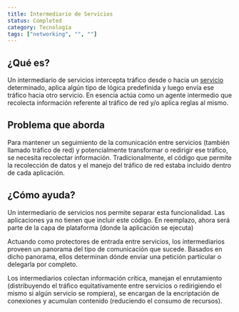 ```yaml
---
title: Intermediario de Servicios
status: Completed
category: Tecnología
tags: ["networking", "", ""]
---
```


## ¿Qué es?

Un intermediario de servicios intercepta tráfico desde o hacia un [servicio](/service/) determinado,
aplica algún tipo de lógica predefinida y luego envía ese tráfico hacia otro servicio.
En esencia actúa como un agente intermedio que recolecta información referente al tráfico de red y/o aplica reglas al mismo.

## Problema que aborda

Para mantener un seguimiento de la comunicación entre servicios (también llamado tráfico de red) y
potencialmente transformar o redirigir ese tráfico, se necesita recolectar información.
Tradicionalmente, el código que permite la recolección de datos y el manejo del tráfico de red estaba incluido dentro de cada aplicación.

## ¿Cómo ayuda?

Un intermediario de servicios nos permite separar esta funcionalidad.
Las aplicaciones ya no tienen que incluir este código.
En reemplazo, ahora será parte de la capa de plataforma (donde la aplicación se ejecuta)

Actuando como protectores de entrada entre servicios, los intermediarios proveen un panorama del tipo de comunicación que sucede.
Basados en dicho panorama, ellos determinan dónde enviar una petición particular o delegarla por completo.

Los intermediarios colectan información crítica, manejan el enrutamiento (distribuyendo el tráfico equitativamente entre servicios o redirigiendo el mismo si algún servicio se rompiera),
se encargan de la encriptación de conexiones y acumulan contenido (reduciendo el consumo de recursos).